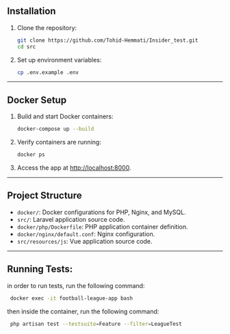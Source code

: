 
## Installation

1. Clone the repository:
    ```bash
    git clone https://github.com/Tohid-Hemmati/Insider_test.git
    cd src
    ```

2. Set up environment variables:
    ```bash
    cp .env.example .env
    ```
---

## Docker Setup

1. Build and start Docker containers:
    ```bash
    docker-compose up --build
    ```

2. Verify containers are running:
    ```bash
    docker ps
    ```

3. Access the app at [http://localhost:8000](http://localhost:8000).

---

## Project Structure

- `docker/`: Docker configurations for PHP, Nginx, and MySQL.
- `src/`: Laravel application source code.
- `docker/php/Dockerfile`: PHP application container definition.
- `docker/nginx/default.conf`: Nginx configuration.
- `src/resources/js`: Vue application source code.
---

## Running Tests:
in order to run tests, run the following command:
```bash
 docker exec -it football-league-app bash
```
then inside the container, run the following command:
```bash
 php artisan test --testsuite=Feature --filter=LeagueTest
```
